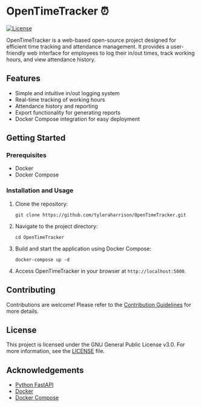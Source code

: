 # OpenTimeTracker ⏰

[![License](https://img.shields.io/badge/license-GNU-blue.svg)](https://choosealicense.com/licenses/gpl-3.0/)

OpenTimeTracker is a web-based open-source project designed for efficient time tracking and attendance management. It provides a user-friendly web interface for employees to log their in/out times, track working hours, and view attendance history.

## Features

- Simple and intuitive in/out logging system
- Real-time tracking of working hours
- Attendance history and reporting
- Export functionality for generating reports
- Docker Compose integration for easy deployment

## Getting Started

### Prerequisites

- Docker
- Docker Compose

### Installation and Usage

1. Clone the repository:

   ```shell
   git clone https://github.com/tyleraharrison/OpenTimeTracker.git
   ```

2. Navigate to the project directory:

   ```shell
   cd OpenTimeTracker
   ```

3. Build and start the application using Docker Compose:

   ```shell
   docker-compose up -d
   ```

4. Access OpenTimeTracker in your browser at `http://localhost:5000`.

## Contributing

Contributions are welcome! Please refer to the [Contribution Guidelines](CONTRIBUTING.md) for more details.

## License

This project is licensed under the GNU General Public License v3.0. For more information, see the [LICENSE](LICENSE) file.

## Acknowledgements

- [Python FastAPI](https://fastapi.tiangolo.com/)
- [Docker](https://www.docker.com/)
- [Docker Compose](https://docs.docker.com/compose/)
